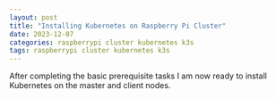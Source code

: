 ```yaml
---
layout: post
title: "Installing Kubernetes on Raspberry Pi Cluster"
date: 2023-12-07
categories: raspberrypi cluster kubernetes k3s
tags: raspberrypi cluster kubernetes k3s
---
```

After completing the basic prerequisite tasks I am now ready to install Kubernetes on the master and client nodes.
